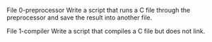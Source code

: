 File 0-preprocessor Write a script that runs a C file through the preprocessor and save the result into another file.

File 1-compiler Write a script that compiles a C file but does not link.
